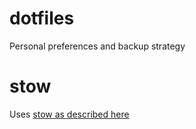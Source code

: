 # dotfiles

Personal preferences and backup strategy

# stow

Uses [stow as described here](http://brandon.invergo.net/news/2012-05-26-using-gnu-stow-to-manage-your-dotfiles.html)
